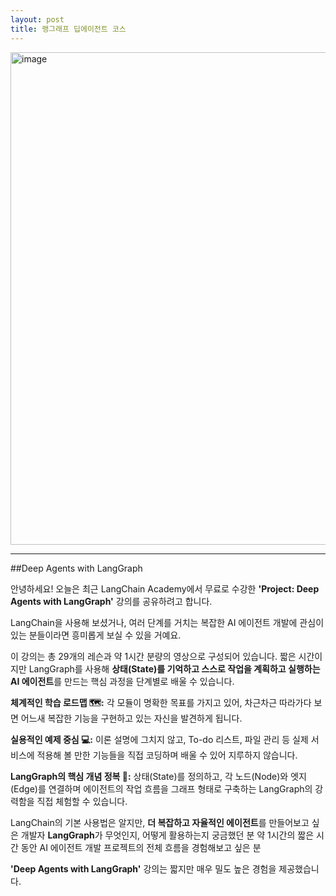 ```yaml
---
layout: post
title: 랭그래프 딥에이전트 코스
---
```


<img width="1101" height="788" alt="image" src="https://github.com/user-attachments/assets/de3360e0-1162-46f9-add6-e00112ac0432" />

---

##Deep Agents with LangGraph

안녕하세요! 오늘은 최근 LangChain Academy에서 무료로 수강한 **'Project: Deep Agents with LangGraph'** 강의를 공유하려고 합니다. 

LangChain을 사용해 보셨거나, 여러 단계를 거치는 복잡한 AI 에이전트 개발에 관심이 있는 분들이라면 흥미롭게 보실 수 있을 거예요.

이 강의는 총 29개의 레슨과 약 1시간 분량의 영상으로 구성되어 있습니다. 짧은 시간이지만 LangGraph를 사용해 **상태(State)를 기억하고 스스로 작업을 계획하고 실행하는 AI 에이전트**를 만드는 핵심 과정을 단계별로 배울 수 있습니다.


**체계적인 학습 로드맵 🗺️:** 각 모듈이 명확한 목표를 가지고 있어, 차근차근 따라가다 보면 어느새 복잡한 기능을 구현하고 있는 자신을 발견하게 됩니다.
  
**실용적인 예제 중심 💻:** 이론 설명에 그치지 않고, To-do 리스트, 파일 관리 등 실제 서비스에 적용해 볼 만한 기능들을 직접 코딩하며 배울 수 있어 지루하지 않습니다.
  
**LangGraph의 핵심 개념 정복 🧠:** 상태(State)를 정의하고, 각 노드(Node)와 엣지(Edge)를 연결하며 에이전트의 작업 흐름을 그래프 형태로 구축하는 LangGraph의 강력함을 직접 체험할 수 있습니다.


LangChain의 기본 사용법은 알지만, **더 복잡하고 자율적인 에이전트**를 만들어보고 싶은 개발자
**LangGraph**가 무엇인지, 어떻게 활용하는지 궁금했던 분
약 1시간의 짧은 시간 동안 AI 에이전트 개발 프로젝트의 전체 흐름을 경험해보고 싶은 분

**'Deep Agents with LangGraph'** 강의는 짧지만 매우 밀도 높은 경험을 제공했습니다. 
